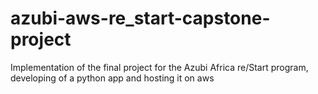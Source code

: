 # azubi-aws-re_start-capstone-project
Implementation of the final project for the Azubi Africa re/Start program, developing of a python app and hosting it on aws

